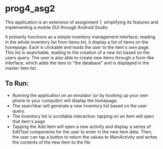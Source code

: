 # prog4_asg2

This application is an extension of assignment 1, simplifying its features and implementing a mobile GUI through Android Studio

It primarily functions as a simple inventory management interface; reading in the whole inventory list from items.txt, it display a list of items on the homepage. Each is clickable and leads the user to the item's own page. This list is searchable, leading to the creation of a new list based on the users query. The user is also able to create new items through a form-like interface, which adds the item to "the database" and is displayed in the master item list.

## To Run:
- Running the application on an emulator (or by hooking up your own phone to your computer) will display the homepage. 
- The searchbar will generate a new inventory list based on the user query.
- The inventory list is scrollable interactive: tapping on an item will open that item's page
- Tapping the Add Item will open a new activity and display a series of EditText components for the user to enter in the new item data. Then, the user can tap a button to return the values to MainActivity and writes the contents of the new Item to the file 
